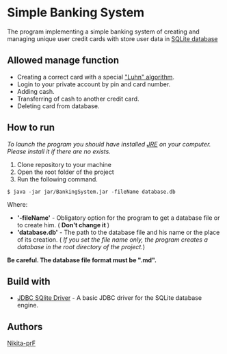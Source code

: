 # Simple Banking System

The program implementing a simple banking system of creating and managing unique user credit cards with store user data in [SQLite database](https://en.wikipedia.org/wiki/SQLite)

## Allowed manage function

* Creating a correct card with a special ["Luhn" algorithm](https://en.wikipedia.org/wiki/Luhn_algorithm).
* Login to your private account by pin and card number.
* Adding cash.
* Transferring of cash to another credit card.
* Deleting card from database.

## How to run


*To launch the program you should have installed [JRE](https://java.com/ru/download/) on your computer. Please install it if there are no exists.*

1. Clone repository to your machine
2. Open the root folder of the project
3. Run the following command.

``` 
$ java -jar jar/BankingSystem.jar -fileName database.db 
```

Where:

* <b>'-fileName'</b> - Obligatory option for the program to get a database file or to create him. ( <b>Don't change it </b>)
* <b>'database.db'</b> - The path to the database file and his name or the place of its creation. ( *If you set the file name only, the program creates a database in the root directory of the project.*)
  
<b> Be careful. The database file format must be ".md". </b>

## Build with

* [JDBC SQlite Driver](https://www.sqlite.org/java/raw/doc/overview.html?name=0a704f4b7294a3d63e6ea2b612daa3b997c4b5f1) - A basic JDBC driver for the SQLite database engine.

## Authors

[Nikita-prF](https://github.com/Nikita-prF)
